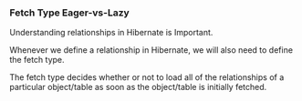 ### Fetch Type Eager-vs-Lazy

Understanding relationships in Hibernate is Important. 

Whenever we define a relationship in Hibernate, we will also need to define the fetch type. 

The fetch type decides whether or not to load all of the relationships of a particular object/table as soon as the object/table is initially fetched.
